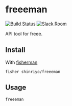 # freeeman

[![Build Status][travis-badge]][travis-link]
[![Slack Room][slack-badge]][slack-link]

API tool for freee.

## Install

With [fisherman]

```
fisher shinriyo/freeeman
```

## Usage

```fish
freeeman
```

[travis-link]: https://travis-ci.org/shinriyo/freeeman
[travis-badge]: https://img.shields.io/travis/shinriyo/freeeman.svg
[slack-link]: https://fisherman-wharf.herokuapp.com
[slack-badge]: https://fisherman-wharf.herokuapp.com/badge.svg
[fisherman]: https://github.com/fisherman/fisherman
